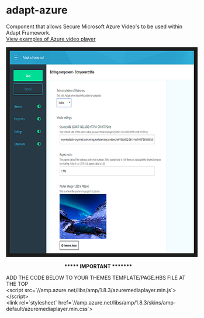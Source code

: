 adapt-azure
================

Component that allows Secure Microsoft Azure Video's to be used within Adapt Framework. <br>
<a href="https://azure.microsoft.com/en-ca/resources/videos/home/" target="_blank">View examples of Azure video player</a><br>

<img src="azure-screen.png?raw=true" alt="IMAGE ALT TEXT HERE" width="768" height="552" border="10" />

<p align="center"><b>***** IMPORTANT *******</b></p>
ADD THE CODE BELOW TO YOUR THEMES TEMPLATE/PAGE.HBS FILE AT THE TOP <br>
&#60;script src=&#96;//amp.azure.net/libs/amp/1.8.3/azuremediaplayer.min.js&#96;&#62;&#60;/script&#62; <br>
&#60;link rel=&#96;stylesheet&#96; href=&#96;//amp.azure.net/libs/amp/1.8.3/skins/amp-default/azuremediaplayer.min.css&#96;&#62;
